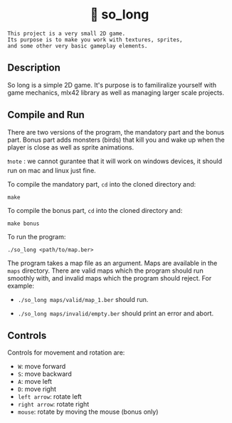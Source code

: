 <h1 align="center">
	📖 so_long
</h1>

```
This project is a very small 2D game.
Its purpose is to make you work with textures, sprites,
and some other very basic gameplay elements.
```

## Description
So long is a simple 2D game. It's purpose is to familiralize yourself with game mechanics, mlx42 library as well as managing larger scale projects.


## Compile and Run

There are two versions of the program, the mandatory part and the bonus part. Bonus part adds monsters (birds) that kill you and wake up when the player is close as well as sprite animations.

`❗note` : we cannot gurantee that it will work on windows devices, it should run on mac and linux just fine.

To compile the mandatory part, `cd` into the cloned directory and:

```shell
make
```

To compile the bonus part, `cd` into the cloned directory and:

```shell
make bonus
```

To run the program:

```shell
./so_long <path/to/map.ber>
```

The program takes a map file as an argument. Maps are available in the `maps` directory. There are valid maps which the program should run smoothly with, and invalid maps which the program should reject.
For example:

- `./so_long maps/valid/map_1.ber` should run.

- `./so_long maps/invalid/empty.ber` should print an error and abort.

## Controls

Controls for movement and rotation are:

- `W`: move forward
- `S`: move backward
- `A`: move left
- `D`: move right
- `left arrow`: rotate left
- `right arrow`: rotate right
- `mouse`: rotate by moving the mouse (bonus only)
